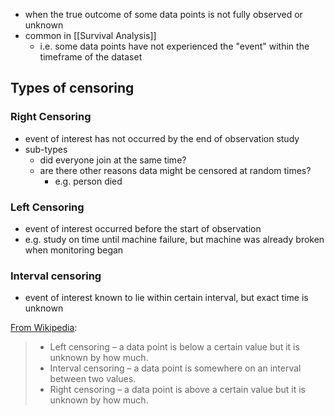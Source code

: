 - when the true outcome of some data points is not fully observed or unknown
- common in [[Survival Analysis]]
	- i.e. some data points have not experienced the "event" within the timeframe of the dataset
## Types of censoring
### Right Censoring
- event of interest has not occurred by the end of observation study
- sub-types
	- did everyone join at the same time?
	- are there other reasons data might be censored at random times?
		- e.g. person died
### Left Censoring
- event of interest occurred before the start of observation
- e.g. study on time until machine failure, but machine was already broken when monitoring began
### Interval censoring
- event of interest known to lie within certain interval, but exact time is unknown

[From Wikipedia](https://en.wikipedia.org/wiki/Censoring_(statistics)):
> - Left censoring – a data point is below a certain value but it is unknown by how much.
> - Interval censoring – a data point is somewhere on an interval between two values.
> - Right censoring – a data point is above a certain value but it is unknown by how much.